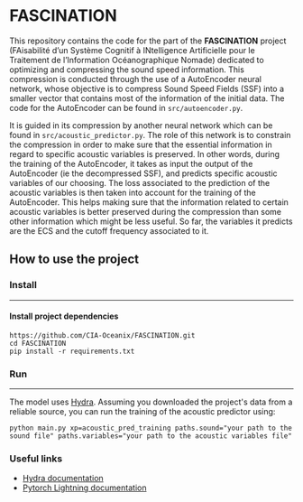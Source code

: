 # FASCINATION

This repository contains the code for the part of the **FASCINATION** project (FAisabilité d’un Système Cognitif à INtelligence Artificielle pour le Traitement de l’Information Océanographique Nomade) dedicated to optimizing and compressing the sound speed information. This compression is conducted through the use of a AutoEncoder neural network, whose objective is to compress Sound Speed Fields (SSF) into a smaller vector that contains most of the information of the initial data. The code for the AutoEncoder can be found in `src/autoencoder.py`. 

It is guided in its compression by another neural network which can be found in `src/acoustic_predictor.py`. The role of this network is to constrain the compression in order to make sure that the essential information in regard to specific acoustic variables is preserved. In other words, during the training of the AutoEncoder, it takes as input the output of the AutoEncoder (ie the decompressed SSF), and predicts specific acoustic variables of our choosing. The loss associated to the prediction of the acoustic variables is then taken into account for the training of the AutoEncoder. This helps making sure that the information related to certain acoustic variables is better preserved during the compression than some other information which might be less useful. So far, the variables it predicts are the ECS and the cutoff frequency associated to it.

## How to use the project

### Install
---
#### Install project dependencies
```
https://github.com/CIA-Oceanix/FASCINATION.git
cd FASCINATION
pip install -r requirements.txt
```
### Run
---
The model uses [Hydra](https://hydra.cc/). Assuming you downloaded the project's data from a reliable source, you can run the training of the acoustic predictor using:

```
python main.py xp=acoustic_pred_training paths.sound="your path to the sound file" paths.variables="your path to the acoustic variables file"
```
### Useful links
- [Hydra documentation](https://hydra.cc/)
- [Pytorch Lightning documentation](https://lightning.ai/docs/pytorch/stable/)